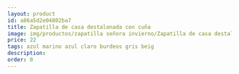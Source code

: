 ```yaml
---
layout: product
id: a86a5d2e04802ba7
title: Zapatilla de casa destalonada con cuña
image: img/productos/zapatilla señora invierno/Zapatilla de casa destalonada con cuña=22=azul marino azul claro burdeos gris beig.webp
price: 22
tags: azul marino azul claro burdeos gris beig
description: 
order: 0
---
```

